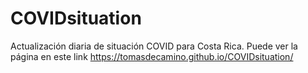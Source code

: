 # COVIDsituation

Actualización diaria de situación COVID para Costa Rica. Puede ver la página en este link https://tomasdecamino.github.io/COVIDsituation/
